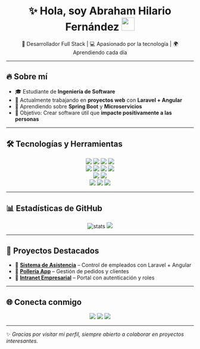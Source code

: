 <h1 align="center">✨ Hola, soy Abraham Hilario Fernández <img src="https://media.giphy.com/media/hvRJCLFzcasrR4ia7z/giphy.gif" width="35"> </h1>

<p align="center">
  🚀 Desarrollador Full Stack | 💻 Apasionado por la tecnología | 🌍 Aprendiendo cada día
</p>

---

## 🔥 Sobre mí
- 🎓 Estudiante de **Ingeniería de Software**  
- 💼 Actualmente trabajando en **proyectos web** con **Laravel + Angular**  
- 🌱 Aprendiendo sobre **Spring Boot** y **Microservicios**  
- 🎯 Objetivo: Crear software útil que **impacte positivamente a las personas**  

---

## 🛠️ Tecnologías y Herramientas

<p align="center">
  <!-- Lenguajes -->
  <img src="https://img.shields.io/badge/Java-ED8B00?style=for-the-badge&logo=openjdk&logoColor=white"/>
  <img src="https://img.shields.io/badge/PHP-777BB4?style=for-the-badge&logo=php&logoColor=white"/>
  <img src="https://img.shields.io/badge/JavaScript-F7DF1E?style=for-the-badge&logo=javascript&logoColor=black"/>
  <img src="https://img.shields.io/badge/TypeScript-007ACC?style=for-the-badge&logo=typescript&logoColor=white"/>
  <br/>
  <!-- Frameworks -->
  <img src="https://img.shields.io/badge/Laravel-FF2D20?style=for-the-badge&logo=laravel&logoColor=white"/>
  <img src="https://img.shields.io/badge/Spring_Boot-6DB33F?style=for-the-badge&logo=springboot&logoColor=white"/>
  <img src="https://img.shields.io/badge/Angular-DD0031?style=for-the-badge&logo=angular&logoColor=white"/>
  <img src="https://img.shields.io/badge/Bootstrap-563D7C?style=for-the-badge&logo=bootstrap&logoColor=white"/>
  <br/>
  <!-- DB -->
  <img src="https://img.shields.io/badge/MySQL-005C84?style=for-the-badge&logo=mysql&logoColor=white"/>
  <img src="https://img.shields.io/badge/Oracle-F80000?style=for-the-badge&logo=oracle&logoColor=white"/>
  <br/>
  <!-- Otros -->
  <img src="https://img.shields.io/badge/Git-F05032?style=for-the-badge&logo=git&logoColor=white"/>
  <img src="https://img.shields.io/badge/GitHub-181717?style=for-the-badge&logo=github&logoColor=white"/>
  <img src="https://img.shields.io/badge/Docker-2496ED?style=for-the-badge&logo=docker&logoColor=white"/>
</p>

---

## 📊 Estadísticas de GitHub

<p align="center">
  <img src="https://github-readme-stats.vercel.app/api?username=tuusuario&show_icons=true&theme=radical" alt="stats"/>
  <img src="https://github-readme-stats.vercel.app/api/top-langs/?username=tuusuario&layout=compact&theme=radical"/>
</p>

---

## 📂 Proyectos Destacados
- 🔗 [**Sistema de Asistencia**](https://github.com/tuusuario/asistencia) – Control de empleados con Laravel + Angular  
- 🔗 [**Pollería App**](https://github.com/tuusuario/polleria) – Gestión de pedidos y clientes  
- 🔗 [**Intranet Empresarial**](https://github.com/tuusuario/intranet) – Portal con autenticación y roles  

---

## 🌐 Conecta conmigo
<p align="center">
  <a href="https://www.linkedin.com/in/tuusuario/"><img src="https://img.shields.io/badge/-LinkedIn-blue?style=flat&logo=linkedin"/></a>
  <a href="mailto:tuemail@gmail.com"><img src="https://img.shields.io/badge/-Gmail-D14836?style=flat&logo=gmail&logoColor=white"/></a>
  <a href="https://github.com/tuusuario"><img src="https://img.shields.io/badge/-GitHub-black?style=flat&logo=github"/></a>
</p>

---

✨ *Gracias por visitar mi perfil, siempre abierto a colaborar en proyectos interesantes.*
